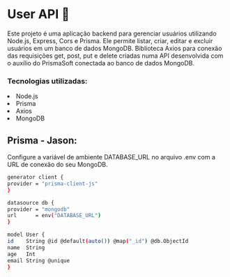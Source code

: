<h1> User API 📡</h1>

Este projeto é uma aplicação backend para gerenciar usuários utilizando Node.js, Express, Cors e Prisma. Ele permite listar, criar, editar e excluir usuários em um banco de dados MongoDB.
Biblioteca Axios para conexão das requisições get, post, put e delete criadas numa API desenvolvida com o auxílio do PrismaSoft conectada ao banco de dados MongoDB.</li>


<h3><b>Tecnologias utilizadas:</b></h3>

<li>Node.js</li>
<li>Prisma</li>
<li>Axios</li>
<li>MongoDB</li>

<h2>Prisma - Jason:</b></h2>

Configure a variável de ambiente DATABASE_URL no arquivo .env com a URL de conexão do seu MongoDB.</li>

  ```sh
  generator client {
  provider = "prisma-client-js"
}

datasource db {
  provider = "mongodb"
  url      = env("DATABASE_URL")
}

model User {
  id    String @id @default(auto()) @map("_id") @db.ObjectId
  name  String
  age   Int
  email String @unique
}

  







